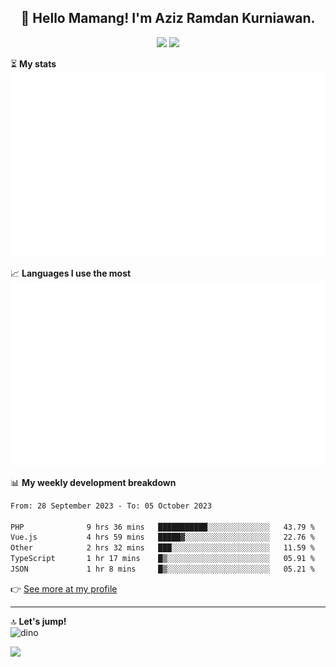 <h2 align="center">👋 Hello Mamang! I'm Aziz Ramdan Kurniawan.</h2>  
<p align="center">
  <img src="https://komarev.com/ghpvc/?username=azizramdan">
  <img src="https://wakatime.com/badge/user/90056fa0-4c31-4eca-954e-2a3ac05896f9.svg">
</p>
    
⏳ **My stats**  
![](https://raw.githubusercontent.com/azizramdan/github-stats/master/generated/overview.svg#gh-dark-mode-only)

📈 **Languages I use the most**  
![](https://raw.githubusercontent.com/azizramdan/github-stats/master/generated/languages.svg#gh-dark-mode-only)

📊 **My weekly development breakdown**
<!--START_SECTION:waka-->

```txt
From: 28 September 2023 - To: 05 October 2023

PHP              9 hrs 36 mins   ███████████░░░░░░░░░░░░░░   43.79 %
Vue.js           4 hrs 59 mins   █████▓░░░░░░░░░░░░░░░░░░░   22.76 %
Other            2 hrs 32 mins   ███░░░░░░░░░░░░░░░░░░░░░░   11.59 %
TypeScript       1 hr 17 mins    █▒░░░░░░░░░░░░░░░░░░░░░░░   05.91 %
JSON             1 hr 8 mins     █▒░░░░░░░░░░░░░░░░░░░░░░░   05.21 %
```

<!--END_SECTION:waka-->
👉 [See more at my profile](https://wakatime.com/@azizramdan)
***
🔝 **Let's jump!**  
![dino](https://raw.githubusercontent.com/azizramdan/azizramdan/master/dino.gif)  

![](https://hit.yhype.me/github/profile?user_id=27954794)
